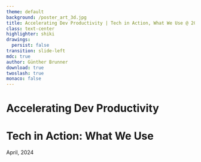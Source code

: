 ```yaml
---
theme: default
background: /poster_art_3d.jpg
title: Accelerating Dev Productivity | Tech in Action, What We Use @ 2024/4
class: text-center
highlighter: shiki
drawings:
  persist: false
transition: slide-left
mdc: true
author: Günther Brunner
download: true
twoslash: true
monaco: false
---
```


<style>
  .cover h1 {
    background-color: white !important; 
    background-image: linear-gradient(45deg, #fff 10%, #fff 20%);
  text-wrap: balance;
  }
</style>

# Accelerating Dev Productivity

# Tech in Action: What We Use

April, 2024

<div class="pt-12">
  <span @click="$slidev.nav.next" class="px-2 py-1 rounded cursor-pointer" hover="bg-white bg-opacity-10">
    <carbon:arrow-right class="inline"/>
  </span>
</div>
